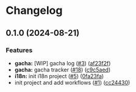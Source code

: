# Changelog

## 0.1.0 (2024-08-21)


### Features

* **gacha:** [WIP] gacha log ([#3](https://github.com/Chiichen/JinhsiStudio/issues/3)) ([af23f2f](https://github.com/Chiichen/JinhsiStudio/commit/af23f2f98eb9d6351b4812c30ba1473d7069e8ac))
* **gacha:** gacha tracker ([#18](https://github.com/Chiichen/JinhsiStudio/issues/18)) ([c9c5aed](https://github.com/Chiichen/JinhsiStudio/commit/c9c5aedde7d1af12612c81029ccbc5fb068070b7))
* **i18n:** init i18n project ([#5](https://github.com/Chiichen/JinhsiStudio/issues/5)) ([0fa23fa](https://github.com/Chiichen/JinhsiStudio/commit/0fa23fa997b05c8b4dcba34a5a183fd61ec7baed))
* init project and add workflows ([#1](https://github.com/Chiichen/JinhsiStudio/issues/1)) ([cc24430](https://github.com/Chiichen/JinhsiStudio/commit/cc244303f08dd11f84109cb7fc848c4516b43a96))

